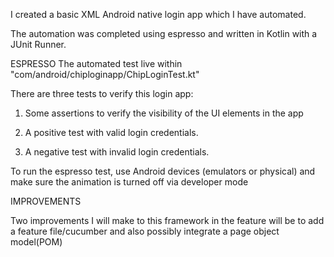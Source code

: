 I created a basic XML Android native login app which I have automated. 

The automation was completed using espresso and written in Kotlin with a JUnit Runner.

ESPRESSO 
The automated test live within "com/android/chiploginapp/ChipLoginTest.kt" 

There are three tests to verify this login app:

1. Some assertions to verify the visibility of the UI elements in the app

2. A positive test with valid login credentials.

3. A negative test with invalid login credentials.

To run the espresso test, use Android devices (emulators or physical) and make sure the animation is turned off via developer mode

IMPROVEMENTS 

Two improvements I will make to this framework in the feature will be to add a feature file/cucumber and also possibly integrate a page object model(POM)
